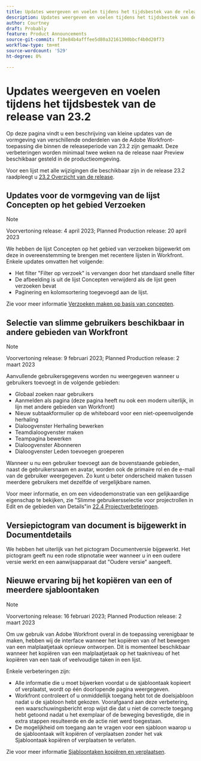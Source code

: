 ```yaml
---
title: Updates weergeven en voelen tijdens het tijdsbestek van de release van 23.2
description: Updates weergeven en voelen tijdens het tijdsbestek van de release van 23.2
author: Courtney
draft: Probably
feature: Product Announcements
source-git-commit: f10e84b4afffee5d80a32161300bbcf4b0d20f73
workflow-type: tm+mt
source-wordcount: '529'
ht-degree: 0%

---
```



# Updates weergeven en voelen tijdens het tijdsbestek van de release van 23.2

Op deze pagina vindt u een beschrijving van kleine updates van de vormgeving van verschillende onderdelen van de Adobe Workfront-toepassing die binnen de releaseperiode van 23.2 zijn gemaakt. Deze verbeteringen worden minimaal twee weken na de release naar Preview beschikbaar gesteld in de productieomgeving.

Voor een lijst met alle wijzigingen die beschikbaar zijn in de release 23.2 raadpleegt u [23.2 Overzicht van de release](/help/quicksilver/product-announcements/product-releases/23.2-release-activity/23-2-release-overview.md).

## Updates voor de vormgeving van de lijst Concepten op het gebied Verzoeken

>[!NOTE]
>
>Voorvertoning release: 4 april 2023; Planned Production release: 20 april 2023

We hebben de lijst Concepten op het gebied van verzoeken bijgewerkt om deze in overeenstemming te brengen met recentere lijsten in Workfront.
Enkele updates omvatten het volgende:

* Het filter &quot;Filter op verzoek&quot; is vervangen door het standaard snelle filter
* De afbeelding is uit de lijst Concepten verwijderd als de lijst geen verzoeken bevat
* Paginering en kolomsortering toegevoegd aan de lijst.

Zie voor meer informatie [Verzoeken maken op basis van concepten](/help/quicksilver/manage-work/requests/create-requests/delete-request-draft.md).

## Selectie van slimme gebruikers beschikbaar in andere gebieden van Workfront

>[!NOTE]
>
>Voorvertoning release: 9 februari 2023; Planned Production release: 2 maart 2023

Aanvullende gebruikersgegevens worden nu weergegeven wanneer u gebruikers toevoegt in de volgende gebieden:

* Globaal zoeken naar gebruikers
* Aanmelden als pagina (deze pagina heeft nu ook een modern uiterlijk, in lijn met andere gebieden van Workfront)
* Nieuw subtaakformulier op de whiteboard voor een niet-opeenvolgende herhaling
* Dialoogvenster Herhaling bewerken
* Teamdialoogvenster maken
* Teampagina bewerken
* Dialoogvenster Abonneren
* Dialoogvenster Leden toevoegen groeperen

Wanneer u nu een gebruiker toevoegt aan de bovenstaande gebieden, naast de gebruikersnaam en avatar, worden ook de primaire rol en de e-mail van de gebruiker weergegeven. Zo kunt u beter onderscheid maken tussen meerdere gebruikers met dezelfde of vergelijkbare namen.

Voor meer informatie, en om een videodemonstratie van een gelijkaardige eigenschap te bekijken, zie &quot;Slimme gebruikersselectie voor projectrollen in Edit en de gebieden van Details&quot;in [22.4 Projectverbeteringen](/help/quicksilver/product-announcements/product-releases/22.4-release-activity/22-4-project-enhancements.md).

## Versiepictogram van document is bijgewerkt in Documentdetails

We hebben het uiterlijk van het pictogram Documentversie bijgewerkt. Het pictogram geeft nu een rode stipnotatie weer wanneer u in een oudere versie werkt en een aanwijsapparaat dat &quot;Oudere versie&quot; aangeeft.

## Nieuwe ervaring bij het kopiëren van een of meerdere sjabloontaken

>[!NOTE]
>
>Voorvertoning release: 16 februari 2023; Planned Production release: 2 maart 2023

Om uw gebruik van Adobe Workfront overal in de toepassing verenigbaar te maken, hebben wij de interface wanneer het kopiëren van of het bewegen van een malplaatjetaak opnieuw ontworpen. Dit is momenteel beschikbaar wanneer het kopiëren van een malplaatjetaak op het taakniveau of het kopiëren van een taak of veelvoudige taken in een lijst.

Enkele verbeteringen zijn:

* Alle informatie die u moet bijwerken voordat u de sjabloontaak kopieert of verplaatst, wordt op één doorlopende pagina weergegeven.
* Workfront controleert of u onmiddellijk toegang hebt tot de doelsjabloon nadat u de sjabloon hebt gekozen. Voorafgaand aan deze verbetering, een waarschuwingsbericht erop wijst die dat u niet de correcte toegang hebt getoond nadat u het exemplaar of de beweging bevestigde, die in extra stappen resulteerde en de actie niet werd toegestaan.
* De mogelijkheid om toegang aan te vragen voor een sjabloon waarop u de sjabloontaak wilt kopiëren of verplaatsen zonder het vak Sjabloontaak kopiëren of verplaatsen te verlaten.

Zie voor meer informatie [Sjabloontaken kopiëren en verplaatsen](/help/quicksilver/manage-work/projects/create-and-manage-templates/copy-and-move-template-tasks.md).